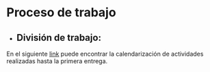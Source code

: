 # Proceso de trabajo

* ## División de trabajo:

En el siguiente [link](https://trello.com/b/4xHqNBY4/trabajo-colaborativo) puede encontrar la calendarización de actividades realizadas hasta la primera entrega.
